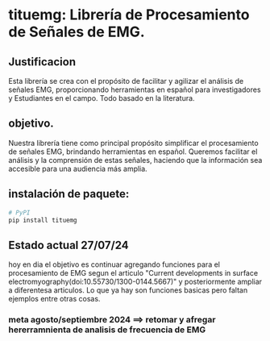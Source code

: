 # tituemg: Librería de Procesamiento de Señales de EMG.





## Justificacion
Esta librería se crea con el propósito de facilitar y agilizar el análisis de señales EMG, proporcionando herramientas en español para investigadores y Estudiantes en el campo. Todo basado en la literatura.

## objetivo.
Nuestra librería tiene como principal propósito simplificar el procesamiento de señales EMG, brindando herramientas en español. Queremos facilitar el análisis y la comprensión de estas señales, haciendo que la información sea accesible para una audiencia más amplia.




## instalación de paquete:
```sh
# PyPI
pip install tituemg
```


## Estado actual 27/07/24
hoy en dia el objetivo es continuar agregando funciones para el procesamiento de EMG segun el articulo  "Current developments in surface electromyography(doi:10.55730/1300-0144.5667)" y posteriormente ampliar a diferentesa articulos. Lo que ya hay son funciones basicas pero faltan ejemplos entre otras cosas.

### meta agosto/septiembre 2024 ==> retomar y afregar hererramnienta de analisis de frecuencia de EMG 

